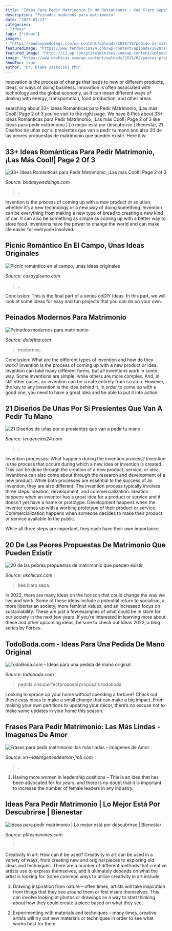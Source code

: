 ```yaml
---
title: "Ideas Para Pedir Matrimonio En Un Restaurante ~ Kee Klaro Sepa"
description: "Peinados modernos para matrimonio"
date: "2023-02-23"
categories:
- "ideas"
tags: ["ideas"]
images:
- "https://bodasyweddings.com/wp-content/uploads/2018/10/pedido-de-matrimonio-perfecto.jpg"
featuredImage: "https://www.tendencias24.com/wp-content/uploads/2020/10/disexo-de-uxas-por-si-te-piden-matrimonio-1068x558.jpg"
featured_image: "https://i2.wp.com/ptitesmimines.com/wp-content/uploads/2020/02/pareja-pidiendo-matrimonio.jpg?fit=1200%2C800&amp;ssl=1"
image: "https://www.okchicas.com/wp-content/uploads/2015/02/peores-propuestas-de-matrimonio-13.jpg"
ShowToc: true
author: "Dr. Blake Jaskolski PhD"
---
```



Innovation is the process of change that leads to new or different products, ideas, or ways of doing business. Innovation is often associated with technology and the global economy, as it can mean different ways of dealing with energy, transportation, food production, and other areas.

	

		
searching about 33+ Ideas Románticas para Pedir Matrimonio, ¡Las más Cool!| Page 2 of 3 you've visit to the right page. We have 8 Pics about 33+ Ideas Románticas para Pedir Matrimonio, ¡Las más Cool!| Page 2 of 3 like Ideas para pedir matrimonio | Lo mejor está por descubrirse | Bienestar, 21 Diseños de uñas por si presientes que van a pedir tu mano and also 20 de las peores propuestas de matrimonio que pueden existir. Here it is:
		
    
## 33+ Ideas Románticas Para Pedir Matrimonio, ¡Las Más Cool!| Page 2 Of 3

<img loading=lazy src="https://bodasyweddings.com/wp-content/uploads/2018/10/pedido-de-matrimonio-perfecto.jpg" onerror="this.onerror=null;this.src='https://tse1.mm.bing.net/th?id=OIP.Af2ZXMUh1G90hpNpJhAOHwHaLI&amp;pid=15.1';" alt="33+ Ideas Románticas para Pedir Matrimonio, ¡Las más Cool!| Page 2 of 3">

_Source: bodasyweddings.com_

>. 

	

Invention is the process of coming up with a new product or solution, whether it’s a new technology or a new way of doing something. Invention can be everything from making a new type of bread to creating a new kind of car. It can also be something as simple as coming up with a better way to store food. Inventions have the power to change the world and can make life easier for everyone involved.

    
## Picnic Romántico En El Campo, Unas Ideas Originales

<img loading=lazy src="https://casaydiseno.com/wp-content/uploads/2017/02/picnic-romantico-comidas.jpg" onerror="this.onerror=null;this.src='https://tse1.mm.bing.net/th?id=OIP.YSCIzy2FADq07IkE6_VpmQHaEg&amp;pid=15.1';" alt="Picnic romántico en el campo, unas ideas originales">

_Source: casaydiseno.com_

>. 

	

Conclusion:
This is the final part of a series onDIY Ideas. In this part, we will look at some ideas for easy and fun projects that you can do on your own.

    
## Peinados Modernos Para Matrimonio

<img loading=lazy src="http://doloritta.com/images5/0717L/peinados-modernos-para-matrimonio/peinados-modernos-para-matrimonio-29_2.jpg" onerror="this.onerror=null;this.src='https://tse1.mm.bing.net/th?id=OIP.cys_cApX5P3-Hc_3V4EnRwHaLH&amp;pid=15.1';" alt="Peinados modernos para matrimonio">

_Source: doloritta.com_

>modernos. 

	

Conclusion: What are the different types of invention and how do they work?
Invention is the process of coming up with a new product or idea. Invention can take many different forms, but all inventions work in some way. Some inventions are simple, while others are more complex. And, in still other cases, an invention can be create entirely from scratch. However, the key to any invention is the idea behind it. In order to come up with a good one, you need to have a great idea and be able to put it into action.

    
## 21 Diseños De Uñas Por Si Presientes Que Van A Pedir Tu Mano

<img loading=lazy src="https://www.tendencias24.com/wp-content/uploads/2020/10/disexo-de-uxas-por-si-te-piden-matrimonio-1068x558.jpg" onerror="this.onerror=null;this.src='https://tse4.mm.bing.net/th?id=OIP.uhu3orNF8n90eQ9eZyEg3QHaD3&amp;pid=15.1';" alt="21 Diseños de uñas por si presientes que van a pedir tu mano">

_Source: tendencias24.com_

>. 

	

Invention processes: What happens during the invention process?
Invention is the process that occurs during which a new idea or invention is created. This can be done through the creation of a new product, service, or idea. Inventions can also come about through the research and development of a new product. While both processes are essential to the success of an invention, they are also different. 
The invention process typically involves three steps: ideation, development, and commercialization. Ideation happens when an inventor has a great idea for a product or service and it doesn't yet have a name or prototype. Development happens when the inventor comes up with a working prototype of their product or service. Commercialization happens when someone decides to make their product or service available to the public. 

While all three steps are important, they each have their own importance.

    
## 20 De Las Peores Propuestas De Matrimonio Que Pueden Existir

<img loading=lazy src="https://www.okchicas.com/wp-content/uploads/2015/02/peores-propuestas-de-matrimonio-13.jpg" onerror="this.onerror=null;this.src='https://tse1.mm.bing.net/th?id=OIP.m8hMlCGFEovMFRxCWevlwwHaE7&amp;pid=15.1';" alt="20 de las peores propuestas de matrimonio que pueden existir">

_Source: okchicas.com_

>kee klaro sepa. 

	

In 2022, there are many ideas on the horizon that could change the way we live and work. Some of these ideas include a potential return to socialism, a more libertarian society, more feminist values, and an increased focus on sustainability. These are just a few examples of what could be in store for our society in the next few years. If you're interested in learning more about these and other upcoming ideas, be sure to check out Ideas 2022, a blog series by Forbes.

    
## TodoBoda.com - Ideas Para Una Pedida De Mano Original

<img loading=lazy src="https://www.todoboda.com/media/k2/items/cache/5dfd7c770d8ffc7dbd51a07aae4c17a6_XL.jpg" onerror="this.onerror=null;this.src='https://tse2.mm.bing.net/th?id=OIP.ZrTSk2UKhKuB-7FF4orIfQHaHa&amp;pid=15.1';" alt="TodoBoda.com - Ideas para una pedida de mano original">

_Source: todoboda.com_

>pedida ohsoperfectproposal proposals todoboda. 

	

Looking to spruce up your home without spending a fortune? Check out these easy ideas to make a small change that can make a big impact. From making your own partitions to updating your décor, there’s no excuse not to make some updates in your home this season.

    
## Frases Para Pedir Matrimonio: Las Más Lindas - Imagenes De Amor

<img loading=lazy src="http://www.xn--lasimgenesdeamor-jmb.com/wp-content/uploads/2018/05/Frases-para-pedir-matrimonio.jpg" onerror="this.onerror=null;this.src='https://tse3.mm.bing.net/th?id=OIP.i369QCkkg7YNNKS_Y4R5PwHaE_&amp;pid=15.1';" alt="Frases para pedir matrimonio: las más lindas - Imagenes de Amor">

_Source: xn--lasimgenesdeamor-jmb.com_

>. 

	

1. Having more women in leadership positions – This is an idea that has been advocated for for years, and there is no doubt that it is important to increase the number of female leaders in any industry.

    
## Ideas Para Pedir Matrimonio | Lo Mejor Está Por Descubrirse | Bienestar

<img loading=lazy src="https://i2.wp.com/ptitesmimines.com/wp-content/uploads/2020/02/pareja-pidiendo-matrimonio.jpg?fit=1200%2C800&amp;ssl=1" onerror="this.onerror=null;this.src='https://tse1.mm.bing.net/th?id=OIP.XLNGZLjwsk4QqJElpZgjiwHaE8&amp;pid=15.1';" alt="Ideas para pedir matrimonio | Lo mejor está por descubrirse | Bienestar">

_Source: ptitesmimines.com_

>. 

	

Creativity in art: How can it be used?
Creativity in art can be used in a variety of ways, from creating new and original pieces to exploring old ideas and techniques. There are a number of different methods that creative artists use to express themselves, and it ultimately depends on what the artist is looking for. Some common ways to utilize creativity in art include:
1. Drawing inspiration from nature – often times, artists will take inspiration from things that they see around them or feel inside themselves. This can involve looking at photos or drawings as a way to start thinking about how they could create a piece based on what they see.

2. Experimenting with materials and techniques – many times, creative artists will try out new materials or techniques in order to see what works best for them.

